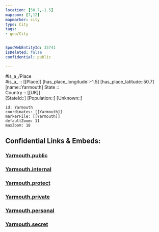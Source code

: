 ```yaml
---
location: [50.7,-1.5] 
mapzoom: [7,12] 
mapmarker: city 
type: City
tags:
- geo/City


SpocWebEntityId: 35741
isDeleted: false
confidential: public

---
```

#is_a_/Place  
#is_a_ :: [[Place]] 
[has_place_longitude::-1.5] 
[has_place_latitude::50.7] 
[name::Yarmouth] 
State ::  
Country :: [[UK]]  
[StateId::] 
[Population::] 
[Unknown::] 


```leaflet
id: Yarmouth
coordinates: [[Yarmouth]] 
markerFile: [[Yarmouth]] 
defaultZoom: 11 
maxZoom: 18
```


## Confidential Links & Embeds: 

### [Yarmouth.public](/_public/\Earth\Continent\Europe\Europe~North\UK\England\Regions~England\South_East_England\Isle_of_Wight\cities~Isle_of_WightYarmouth.public.md) 

### [Yarmouth.internal](/_internal/\Earth\Continent\Europe\Europe~North\UK\England\Regions~England\South_East_England\Isle_of_Wight\cities~Isle_of_WightYarmouth.internal.md) 

### [Yarmouth.protect](/_protect/\Earth\Continent\Europe\Europe~North\UK\England\Regions~England\South_East_England\Isle_of_Wight\cities~Isle_of_WightYarmouth.protect.md) 

### [Yarmouth.private](/_private/\Earth\Continent\Europe\Europe~North\UK\England\Regions~England\South_East_England\Isle_of_Wight\cities~Isle_of_WightYarmouth.private.md) 

### [Yarmouth.personal](/_personal/\Earth\Continent\Europe\Europe~North\UK\England\Regions~England\South_East_England\Isle_of_Wight\cities~Isle_of_WightYarmouth.personal.md) 

### [Yarmouth.secret](/_secret/\Earth\Continent\Europe\Europe~North\UK\England\Regions~England\South_East_England\Isle_of_Wight\cities~Isle_of_WightYarmouth.secret.md)


